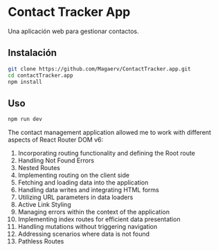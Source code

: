 # Contact Tracker App

Una aplicación web para gestionar contactos.

## Instalación

```bash
git clone https://github.com/Magaerv/ContactTracker.app.git
cd contactTracker.app
npm install
```

## Uso

```bash
npm run dev
```

The contact management application allowed me to work with different aspects of React Router DOM v6:

1. Incorporating routing functionality and defining the Root route
2. Handling Not Found Errors
3. Nested Routes
4. Implementing routing on the client side
5. Fetching and loading data into the application
6. Handling data writes and integrating HTML forms
7. Utilizing URL parameters in data loaders
8. Active Link Styling
9. Managing errors within the context of the application
10. Implementing index routes for efficient data presentation
11. Handling mutations without triggering navigation
12. Addressing scenarios where data is not found
13. Pathless Routes
